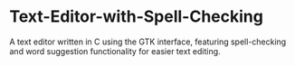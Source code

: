 # Text-Editor-with-Spell-Checking
A text editor written in C using the GTK interface, featuring spell-checking and word suggestion functionality for easier text editing.
